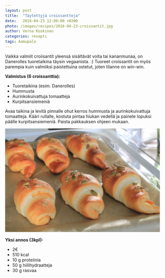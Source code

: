 ```yaml
---
layout: post
title:  "Täytettyjä croissantteja"
date:   2016-04-23 12:00:00 +0200
photo: /images/recipes/2016-04-23-croissantit.jpg
author: Verna Koskinen
categories: resepti
tags: Aamupala
---
```


Vaikka valmiit croiisantit yleensä sisältävät voita tai kananmunaa, on Danerolles tuoretaikina täysin vegaanista. :) Tuoreet croissantit on myös parempia kuin valmiiksi paistettuina ostetut, joten tilanne on win-win.

**Valmistus (6 croissanttia):**

- Tuoretaikina (esim. Danerolles)
- Hummusta
- Aurinkokuivattuja tomaatteja
- Kurpitsansiemeniä

Avaa taikina ja levitä pinnalle ohut kerros hummusta ja aurinkokuivattuja tomaatteja. Kääri rullalle, kostuta pintaa hiukan vedellä ja painele lopuksi päälle kurpitsansiemeniä. Paista pakkauksen ohjeen mukaan.

![Croissantit](/images/recipes/2016-04-23-croissantit2.jpg)

**Yksi annos (3kpl):**

- 2€
- 510 kcal
- 10 g proteiinia
- 50 g hiilihydraatteja
- 30 g rasvaa
